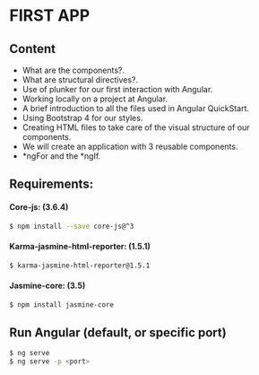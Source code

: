 # FIRST APP
## Content

- What are the components?.
- What are structural directives?.
- Use of plunker for our first interaction with Angular.
- Working locally on a project at Angular.
- A brief introduction to all the files used in Angular QuickStart.
- Using Bootstrap 4 for our styles.
- Creating HTML files to take care of the visual structure of our components.
- We will create an application with 3 reusable components.
- *ngFor and the *ngIf.

## Requirements:
#### Core-js: (3.6.4)

```sh
$ npm install --save core-js@^3
```

#### Karma-jasmine-html-reporter: (1.5.1)

```sh
$ karma-jasmine-html-reporter@1.5.1
```

#### Jasmine-core: (3.5)

```sh
$ npm install jasmine-core
```

## Run Angular (default, or specific port)

```sh
$ ng serve
$ ng serve -p <port>
```
